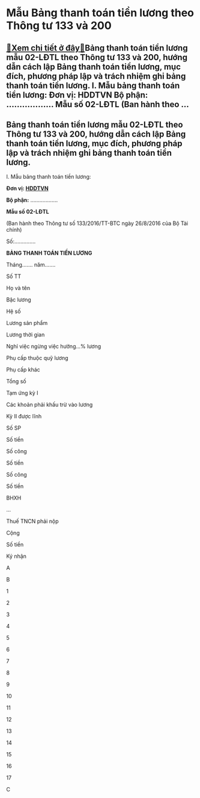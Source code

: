 Mẫu Bảng thanh toán tiền lương theo Thông tư 133 và 200
=======================================================

[:gift:Xem chi tiết ở đây:gift:](https://hddtvn.com/mau-bang-thanh-toan-tien-luong-theo-thong-tu-133-va-200/)Bảng thanh toán tiền lương mẫu 02-LĐTL theo Thông tư 133 và 200, hướng dẫn cách lập Bảng thanh toán tiền lương, mục đích, phương pháp lập và trách nhiệm ghi bảng thanh toán tiền lương. I. Mẫu bảng thanh toán tiền lương: Đơn vị: HDDTVN Bộ phận: ……………… Mẫu số 02-LĐTL (Ban hành theo …
------------------------------------------------------------------------------------------------------------------------------------------------------------------------------------------------------------------------------------------------------------------------------------------



Bảng thanh toán tiền lương mẫu 02-LĐTL theo Thông tư 133 và 200, hướng dẫn cách lập Bảng thanh toán tiền lương, mục đích, phương pháp lập và trách nhiệm ghi bảng thanh toán tiền lương.
------------------------------------------------------------------------------------------------------------------------------------------------------------------------------------------



I. Mẫu bảng thanh toán tiền lương:







**Đơn vị: [HDDTVN](http://hddtvn.com/ "HDDTVN")**  

**Bộ phận:** ………………

**Mẫu số 02-LĐTL**  

 (Ban hành theo Thông tư số 133/2016/TT-BTC ngày 26/8/2016 của Bộ Tài chính)




Số:…………..

**BẢNG THANH TOÁN TIỀN LƯƠNG**  

 Tháng……. năm…….




Số TT

Họ và tên

Bậc lương

Hệ số

Lương sản phẩm

Lương thời gian

Nghỉ việc ngừng việc hưởng…% lương

Phụ cấp thuộc quỹ lương

Phụ cấp khác

Tổng số

Tạm ứng kỳ I

Các khoản phải khấu trừ vào lương

Kỳ II được lĩnh



Số SP

Số tiền

Số công

Số tiền

Số công

Số tiền

BHXH

…

Thuế TNCN phải nộp

Cộng

Số tiền

Ký nhận



A

B

1

2

3

4

5

6

7

8

9

10

11

12

13

14

15

16

17

C



 

 

 

 

 

 

 

 

 

 

 

 

 

 

 

 

 

 

 

 



 

 

 

 

 

 

 

 

 

 

 

 

 

 

 

 

 

 

 

 



 

 

 

 

 

 

 

 

 

 

 

 

 

 

 

 

 

 

 

 



 

 

 

 

 

 

 

 

 

 

 

 

 

 

 

 

 

 

 

 



 

**Cộng**

 

 

 

 

 

 

 

 

 

 

 

 

 

 

 

 

 

 



**Tổng số tiền (viết bằng chữ):…………………………………………**  

 








**Người lập biểu**  

*(Ký, họ tên)*


  

**Kế toán trưởng**  

*(Ký, họ tên)*

*Ngày…. tháng…. năm …*  

**Giám đốc**  

*(Ký, họ tên)*




**Tải mẫu về tại đây:**


**Tải mẫu bảng thanh toán tiền lương theo Thông tư 133:**



**[TẢI VỀ](http://drive.google.com/open?id=0B24q-XZt4667SXZGNU5CejB4cDQ "theo thông tư 133")**

**Tải mẫu bảng thanh toán tiền lương theo Thông tư 200:**



[**TẢI VỀ**](https://drive.google.com/file/d/0B24q-XZt4667ME1SWEUyX0FmTzA "tải theo thông tư 200")

Nếu bạn không tải về được thì có thể làm theo cách sau:  

**Bước 1**: Để lại mail ở phần bình luận bên dưới  

**Bước 2**: Gửi yêu cầu vào mail: [hddtvietnam@gmail.com](mailto:hddtvietnam@gmail.com) (Tiêu đề ghi rõ Tài liệu muốn tải)



**Để hỗ trợ các bạn kế toán Công ty HDDTVN đã thiết kế 1 mẫu bảng thanh toán tiền lương trên Excel, tải về tại đây:**



**[Mẫu bảng thanh toán tiền lương trên Excel](# "mẫu bảng thanh toán tiền lương trên excel")**
**II. Cách lập bảng thanh toán tiền lương:**



**1. Mục đích:**  

 – Bảng thanh toán tiền lương là chứng từ làm căn cứ để thanh toán tiền lương, phụ cấp, các khoản thu nhập tăng thêm ngoài tiền lương cho người lao động, kiểm tra việc thanh toán tiền lương cho người lao động làm việc trong doanh nghiệp đồng thời là căn cứ để thống kê về lao động tiền lương.
**2. Phương pháp và trách nhiệm ghi**


 Bảng thanh toán tiền lương được lập hàng tháng. Cơ sở để lập Bảng thanh toán tiền lương là các chứng từ liên quan như: Bảng chấm công, phiếu xác nhận sản phẩm hoặc công việc hoàn thành…


 Cột A, B: Ghi số thứ tự, họ tên của người lao động được hưởng lương.  

 Cột 1, 2: Ghi bậc lương, hệ số lương của người lao động.  

 Cột 3, 4: Ghi số sản phẩm và số tiền tính theo lương sản phẩm.  

 Cột 5, 6: Ghi số công và số tiền tính theo lương thời gian.  

 Cột 7, 8: Ghi số công và số tiền tính theo lương thời gian hoặc ngừng, nghỉ việc hưởng các loại % lương.  

 Cột 9: Ghi các khoản phụ cấp thuộc quỹ lương.  

 Cột 10: Ghi số phụ cấp khác được tính vào thu nhập của người lao động nhưng không nằm trong quỹ lương, quỹ thưởng.  

 Cột 11: Ghi tổng số tiền lương và các khoản phụ cấp mà người lao động được hưởng.  

 Cột 12: Ghi số tiền tạm ứng kỳ I của mỗi người.  

 Cột 13, 14, 15, 16: Ghi các khoản phải khấu trừ khỏi lương của người lao động và tính ra tổng số tiền phải khấu trừ trong tháng.  

 Cột 17: Ghi số tiền còn được nhận kỳ II.  

 Cột C: Người lao động ký nhận khi nhận lương kỳ II.


 – Cuối mỗi tháng căn cứ vào chứng từ liên quan, kế toán tiền lương lập Bảng thanh toán tiền lương chuyển cho kế toán trưởng soát xét xong trình cho giám đốc hoặc người được ủy quyền ký duyệt, chuyển cho kế toán lập phiếu chi và phát lương. Bảng thanh toán tiền lương được lưu tại phòng (ban) kế toán của đơn vị.


 – Mỗi lần lĩnh lương, người lao động phải trực tiếp ký vào cột “Ký nhận” hoặc người nhận hộ phải ký thay.



——————————-




moreMẫu Bảng thanh toán tiền lương 02-LĐTL theo Thông tư 133 và 200, hướng dẫn cách lập Bảng thanh toán tiền lương, mục đích và phương pháp ghi bảng thanh…


